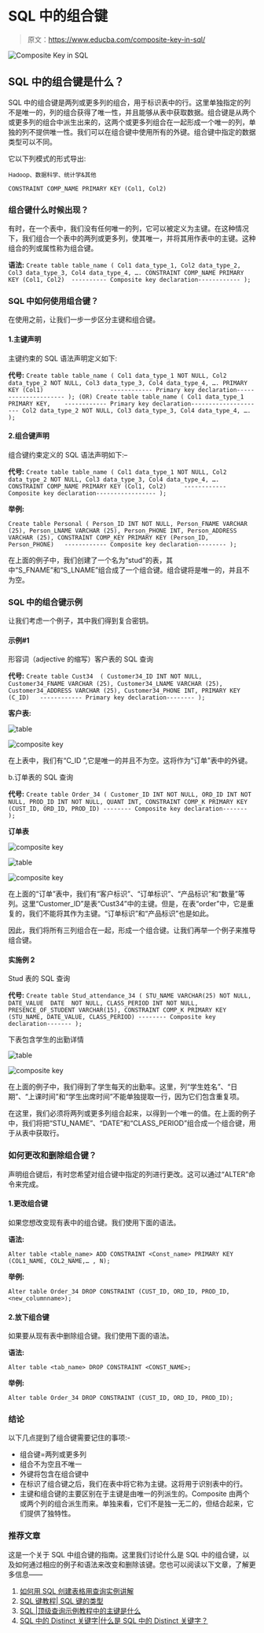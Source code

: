 # SQL 中的组合键

> 原文：<https://www.educba.com/composite-key-in-sql/>

![Composite Key in SQL](img/f579a1fdafccb585911aa4e6987c5308.png)



## SQL 中的组合键是什么？

SQL 中的组合键是两列或更多列的组合，用于标识表中的行。这里单独指定的列不是唯一的，列的组合获得了唯一性，并且能够从表中获取数据。组合键是从两个或更多列的组合中派生出来的，这两个或更多列组合在一起形成一个唯一的列，单独的列不提供唯一性。我们可以在组合键中使用所有的外键。组合键中指定的数据类型可以不同。

它以下列模式的形式导出:

<small>Hadoop、数据科学、统计学&其他</small>

`CONSTRAINT COMP_NAME PRIMARY KEY (Col1, Col2)`

### 组合键什么时候出现？

有时，在一个表中，我们没有任何唯一的列，它可以被定义为主键。在这种情况下，我们组合一个表中的两列或更多列，使其唯一，并将其用作表中的主键。这种组合的列或属性称为组合键。

**语法:**
`Create table table_name (
Col1 data_type_1,
Col2 data_type_2,
Col3 data_type_3,
Col4 data_type_4,
….
CONSTRAINT COMP_NAME PRIMARY KEY (Col1, Col2)  ---------- Composite key declaration------------
);`

### SQL 中如何使用组合键？

在使用之前，让我们一步一步区分主键和组合键。

#### 1.主键声明

主键约束的 SQL 语法声明定义如下:

**代号:**
`Create table table_name (
Col1 data_type_1 NOT NULL,
Col2 data_type_2 NOT NULL,
Col3 data_type_3,
Col4 data_type_4,
….
PRIMARY KEY (Col1)                   ------------ Primary key declaration---------------------
);
(OR)
Create table table_name (
Col1 data_type_1 PRIMARY KEY,    ------------ Primary key declaration---------------------
Col2 data_type_2 NOT NULL,
Col3 data_type_3,
Col4 data_type_4,
….
);`

#### 2.组合键声明

组合键约束定义的 SQL 语法声明如下:–

**代号:**
`Create table table_name (
Col1 data_type_1 NOT NULL,
Col2 data_type_2 NOT NULL,
Col3 data_type_3,
Col4 data_type_4,
….
CONSTRAINT COMP_NAME PRIMARY KEY (Col1, Col2)     ------------ Composite key declaration-----------------
);`

**举例:**

`Create table Personal (
Person_ID INT NOT NULL,
Person_FNAME VARCHAR (25),
Person_LNAME VARCHAR (25),
Person_PHONE INT,
Person_ADDRESS VARCHAR (25),
CONSTRAINT COMP_KEY PRIMARY KEY (Person_ID, Person_PHONE)   ------------ Composite key declaration--------
);`

在上面的例子中，我们创建了一个名为“stud”的表，其中“S_FNAME”和“S_LNAME”组合成了一个组合键。组合键将是唯一的，并且不为空。

### SQL 中的组合键示例

让我们考虑一个例子，其中我们得到复合密钥。

#### 示例#1

形容词（adjective 的缩写）客户表的 SQL 查询

**代号:**
`Create table Cust34  (
Customer34_ID INT NOT NULL,
Customer34_FNAME VARCHAR (25),
Customer34_LNAME VARCHAR (25),
Customer34_ADDRESS VARCHAR (25),
Customer34_PHONE INT,
PRIMARY KEY (C_ID)   ------------ Primary key declaration--------
);`

**客户表:**

![table](img/fc50ee9539e1ec9496346c85b5af1a44.png)



![composite key](img/e1149fc60b91bcf2740f742a74de2ad8.png)



在上表中，我们有“C_ID ”,它是唯一的并且不为空。这将作为“订单”表中的外键。

b.订单表的 SQL 查询

**代号:**
`Create table Order_34 (
Customer_ID INT NOT NULL,
ORD_ID INT NOT NULL,
PROD_ID INT NOT NULL,
QUANT INT,
CONSTRAINT COMP_K PRIMARY KEY (CUST_ID, ORD_ID, PROD_ID) -------- Composite key declaration-------
);`

**订单表**

![composite key](img/343d205fd089c48c84a8070f1ed91361.png)



![table](img/721098976cacef19bd72c46de4dfe155.png)



![composite key](img/1016d07d47799d06e4551dd2185b71fa.png)



在上面的“订单”表中，我们有“客户标识”、“订单标识”、“产品标识”和“数量”等列。这里“Customer_ID”是表“Cust34”中的主键。但是，在表“order”中，它是重复的，我们不能将其作为主键。“订单标识”和“产品标识”也是如此。

因此，我们将所有三列组合在一起，形成一个组合键。让我们再举一个例子来推导组合键。

#### 实施例 2

Stud 表的 SQL 查询

**代号:**
`Create table Stud_attendance_34 (
STU_NAME VARCHAR(25) NOT NULL,
DATE_VALUE  DATE  NOT NULL,
CLASS_PERIOD INT NOT NULL,
PRESENCE_OF_STUDENT VARCHAR(15),
CONSTRAINT COMP_K PRIMARY KEY (STU_NAME, DATE_VALUE, CLASS_PERIOD) -------- Composite key declaration-------
);`

下表包含学生的出勤详情

![table](img/5a9d696f393eed43880fe140167924d1.png)



![composite key](img/1016d07d47799d06e4551dd2185b71fa.png)



在上面的例子中，我们得到了学生每天的出勤率。这里，列“学生姓名”、“日期”、“上课时间”和“学生出席时间”不能单独提取一行，因为它们包含重复项。

在这里，我们必须将两列或更多列组合起来，以得到一个唯一的值。在上面的例子中，我们将把“STU_NAME”、“DATE”和“CLASS_PERIOD”组合成一个组合键，用于从表中获取行。

### 如何更改和删除组合键？

声明组合键后，有时您希望对组合键中指定的列进行更改。这可以通过“ALTER”命令来完成。

#### 1.更改组合键

如果您想改变现有表中的组合键。我们使用下面的语法。

**语法:**

`Alter table <table_name>
ADD CONSTRAINT <Const_name> PRIMARY KEY (COL1_NAME, COL2_NAME,… , N);`

**举例:**

`Alter table Order_34
DROP CONSTRAINT (CUST_ID, ORD_ID, PROD_ID, <new_columnname>);`

#### 2.放下组合键

如果要从现有表中删除组合键。我们使用下面的语法。

**语法:**

`Alter table <tab_name>
DROP CONSTRAINT <CONST_NAME>;`

**举例:**

`Alter table Order_34
DROP CONSTRAINT (CUST_ID, ORD_ID, PROD_ID);`

### 结论

以下几点提到了组合键需要记住的事项:-

*   组合键=两列或更多列
*   组合不为空且不唯一
*   外键将包含在组合键中
*   在标识了组合键之后，我们在表中将它称为主键。这将用于识别表中的行。
*   主键和组合键的主要区别在于主键是由唯一的列派生的。Composite 由两个或两个列的组合派生而来。单独来看，它们不是独一无二的，但结合起来，它们提供了独特性。

### 推荐文章

这是一个关于 SQL 中组合键的指南。这里我们讨论什么是 SQL 中的组合键，以及如何通过相应的例子和语法来改变和删除该键。您也可以阅读以下文章，了解更多信息——

1.  [如何用 SQL 创建表格用查询实例讲解](https://www.educba.com/table-in-sql/)
2.  [SQL 键教程| SQL 键的类型](https://www.educba.com/sql-keys/)
3.  [SQL |顶级查询示例教程中的主键是什么](https://www.educba.com/primary-key-in-sql/)
4.  [SQL 中的 Distinct 关键字|什么是 SQL 中的 Distinct 关键字？](https://www.educba.com/distinct-keyword-in-sql/)





